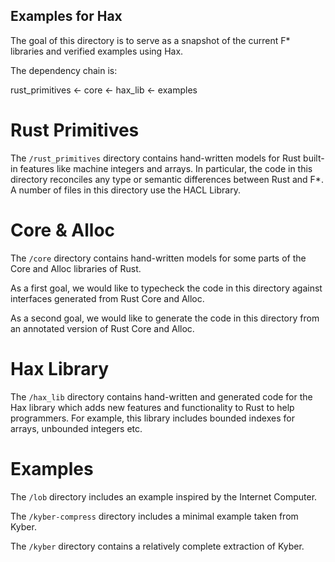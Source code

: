 ## Examples for Hax

The goal of this directory is to serve as a snapshot of the current
F* libraries and verified examples using Hax.

The dependency chain is:

rust_primitives <- core <- hax_lib <- examples

# Rust Primitives

The `/rust_primitives` directory contains hand-written models for Rust
built-in features like machine integers and arrays. In particular, the
code in this directory reconciles any type or semantic differences
between Rust and F*. A number of files in this directory use the HACL
Library.

# Core & Alloc

The `/core` directory contains hand-written models for some parts of
the Core and Alloc libraries of Rust.

As a first goal, we would like to typecheck the code in this directory
against interfaces generated from Rust Core and Alloc.

As a second goal, we would like to generate the code in this directory
from an annotated version of Rust Core and Alloc.

# Hax Library

The `/hax_lib` directory contains hand-written and generated code
for the Hax library which adds new features and functionality to Rust
to help programmers. For example, this library includes bounded indexes
for arrays, unbounded integers etc.

# Examples

The `/lob` directory includes an example inspired by the Internet Computer.

The `/kyber-compress` directory includes a minimal example taken from Kyber.

The `/kyber` directory contains a relatively complete extraction of Kyber.



